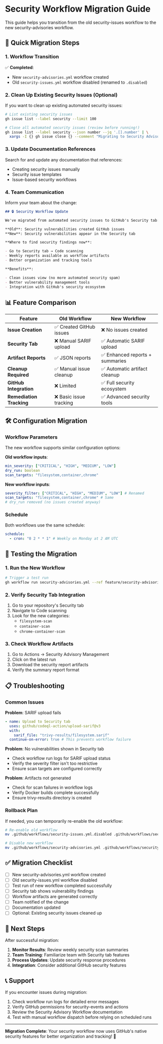 # Security Workflow Migration Guide

This guide helps you transition from the old security-issues workflow to the new security-advisories workflow.

## 🔄 Quick Migration Steps

### 1. Workflow Transition

✅ **Completed**:

- New `security-advisories.yml` workflow created
- Old `security-issues.yml` workflow disabled (renamed to `.disabled`)

### 2. Clean Up Existing Security Issues (Optional)

If you want to clean up existing automated security issues:

```bash
# List existing security issues
gh issue list --label security --limit 100

# Close all automated security issues (review before running!)
gh issue list --label security --json number --jq '.[].number' | \
  xargs -I {} gh issue close {} --comment "Migrating to Security Advisory workflow. See Security tab for current findings."
```

### 3. Update Documentation References

Search for and update any documentation that references:

- Creating security issues manually
- Security issue templates
- Issue-based security workflows

### 4. Team Communication

Inform your team about the change:

```markdown
## 🔒 Security Workflow Update

We've migrated from automated security issues to GitHub's Security tab:

**Old**: Security vulnerabilities created GitHub issues
**New**: Security vulnerabilities appear in the Security tab

**Where to find security findings now**:

- Go to Security tab → Code scanning
- Weekly reports available as workflow artifacts
- Better organization and tracking tools

**Benefits**:

- Clean issues view (no more automated security spam)
- Better vulnerability management tools
- Integration with GitHub's security ecosystem
```

## 📊 Feature Comparison

| Feature                  | Old Workflow             | New Workflow                    |
| ------------------------ | ------------------------ | ------------------------------- |
| **Issue Creation**       | ✅ Created GitHub issues | ❌ No issues created            |
| **Security Tab**         | ❌ Manual SARIF upload   | ✅ Automatic SARIF upload       |
| **Artifact Reports**     | ✅ JSON reports          | ✅ Enhanced reports + summaries |
| **Cleanup Required**     | ✅ Manual issue cleanup  | ✅ Automatic artifact cleanup   |
| **GitHub Integration**   | ❌ Limited               | ✅ Full security ecosystem      |
| **Remediation Tracking** | ❌ Basic issue tracking  | ✅ Advanced security tools      |

## 🛠️ Configuration Migration

### Workflow Parameters

The new workflow supports similar configuration options:

**Old workflow inputs**:

```yaml
min_severity: ["CRITICAL", "HIGH", "MEDIUM", "LOW"]
dry_run: boolean
scan_targets: "filesystem,container,chrome"
```

**New workflow inputs**:

```yaml
severity_filter: ["CRITICAL", "HIGH", "MEDIUM", "LOW"] # Renamed
scan_targets: "filesystem,container,chrome" # Same
# dry_run removed (no issues created anyway)
```

### Schedule

Both workflows use the same schedule:

```yaml
schedule:
  - cron: "0 2 * * 1" # Weekly on Monday at 2 AM UTC
```

## 🔧 Testing the Migration

### 1. Run the New Workflow

```bash
# Trigger a test run
gh workflow run security-advisories.yml --ref feature/security-advisories-workflow
```

### 2. Verify Security Tab Integration

1. Go to your repository's Security tab
2. Navigate to Code scanning
3. Look for the new categories:
   - `filesystem-scan`
   - `container-scan`
   - `chrome-container-scan`

### 3. Check Workflow Artifacts

1. Go to Actions → Security Advisory Management
2. Click on the latest run
3. Download the security report artifacts
4. Verify the summary report format

## 📋 Troubleshooting

### Common Issues

**Problem**: SARIF upload fails

```yaml
- name: Upload to Security tab
  uses: github/codeql-action/upload-sarif@v3
  with:
    sarif_file: "trivy-results/filesystem.sarif"
  continue-on-error: true # This prevents workflow failure
```

**Problem**: No vulnerabilities shown in Security tab

- Check workflow run logs for SARIF upload status
- Verify the severity filter isn't too restrictive
- Ensure scan targets are configured correctly

**Problem**: Artifacts not generated

- Check for scan failures in workflow logs
- Verify Docker builds complete successfully
- Ensure trivy-results directory is created

### Rollback Plan

If needed, you can temporarily re-enable the old workflow:

```bash
# Re-enable old workflow
mv .github/workflows/security-issues.yml.disabled .github/workflows/security-issues.yml

# Disable new workflow
mv .github/workflows/security-advisories.yml .github/workflows/security-advisories.yml.disabled
```

## ✅ Migration Checklist

- [ ] New security-advisories.yml workflow created
- [ ] Old security-issues.yml workflow disabled
- [ ] Test run of new workflow completed successfully
- [ ] Security tab shows vulnerability findings
- [ ] Workflow artifacts are generated correctly
- [ ] Team notified of the change
- [ ] Documentation updated
- [ ] Optional: Existing security issues cleaned up

## 🚀 Next Steps

After successful migration:

1. **Monitor Results**: Review weekly security scan summaries
2. **Team Training**: Familiarize team with Security tab features
3. **Process Updates**: Update security response procedures
4. **Integration**: Consider additional GitHub security features

## 📞 Support

If you encounter issues during migration:

1. Check workflow run logs for detailed error messages
2. Verify GitHub permissions for security-events and actions
3. Review the Security Advisory Workflow documentation
4. Test with manual workflow dispatch before relying on scheduled runs

---

**Migration Complete**: Your security workflow now uses GitHub's native security features for better organization and tracking! 🎉
